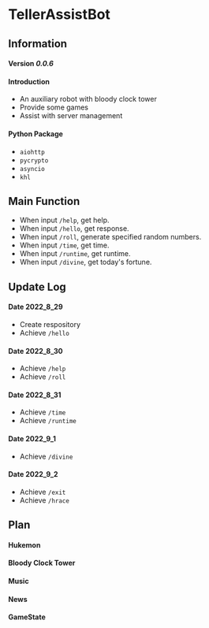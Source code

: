 # TellerAssistBot
## Information
#### Version *0.0.6*

#### Introduction
+ An auxiliary robot with bloody clock tower
+ Provide some games
+ Assist with server management

#### Python Package
+ `aiohttp`
+ `pycrypto`
+ `asyncio`
+ `khl`

## Main Function
+ When input `/help`, get help.
+ When input `/hello`, get response.
+ When input `/roll`, generate specified random numbers.
+ When input `/time`, get time.
+ When input `/runtime`, get runtime.
+ When input `/divine`, get today's fortune.

## Update Log
#### Date 2022_8_29
+ Create respository
+ Achieve `/hello`

#### Date 2022_8_30
+ Achieve `/help`
+ Achieve `/roll` 

#### Date 2022_8_31
+ Achieve `/time`
+ Achieve `/runtime`

#### Date 2022_9_1
+ Achieve `/divine`

#### Date 2022_9_2
+ Achieve `/exit`
+ Achieve `/hrace`
## Plan
#### Hukemon

#### Bloody Clock Tower

#### Music

#### News


#### GameState